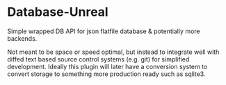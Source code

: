# Database-Unreal
Simple wrapped DB API for json flatfile database &amp; potentially more backends.

Not meant to be space or speed optimal, but instead to integrate well with diffed text based source control systems (e.g. git) for simplified development. Ideally this plugin will later have a conversion system to convert storage to something more production ready such as sqlite3.

